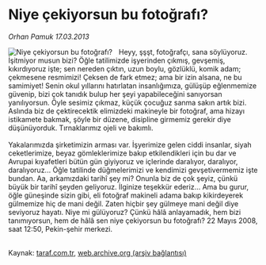 # Niye çekiyorsun bu fotoğrafı?

*Orhan Pamuk 17.03.2013*

<div class="yazi"><img align="left" alt="Niye çekiyorsun bu fotoğrafı?" border="0" src="http://www.taraf.com.tr/fotoraflar/makaleler/niye-cekiyorsun-bu-fotografi_4771_orijinal.jpg" style="border-right-width:10px; border-color:#FFFFFF"/>Heyy, şşşt, fotoğrafçı, sana söylüyoruz. İşitmiyor musun bizi? Öğle tatilimizde işyerinden çıkmış, gevşemiş, kıkırdıyoruz işte; sen nereden çıktın, uzun boylu, gözlüklü, komik adam; çekmesene resmimizi! Çeksen de fark etmez; ama bir izin alsana, ne bu samimiyet! Senin okul yıllarını hatırlatan insanlığımıza, gülüşüp eğlenmemize güvenip, bizi çok tanıdık bulup her şeyi yapabileceğini sanıyorsan yanılıyorsun. Öyle sesimiz çıkmaz, küçük çocuğuz sanma sakın artık bizi. Aslında biz de çektirecektik elimizdeki makineyle bir fotoğraf, ama hizayı istikamete bakmak, şöyle bir düzene, disipline girmemiz gerekir diye düşünüyorduk. Tırnaklarımız ojeli ve bakımlı.<br/><br/>Yakalarımızda şirketimizin arması var. İşyerimize gelen ciddi insanlar, siyah ceketlerimize, beyaz gömleklerimize bakıp etkilendikleri için bu dar ve Avrupai kıyafetleri bütün gün giyiyoruz ve içlerinde daralıyor, daralıyor, daralıyoruz... Öğle tatilinde düğmelerimizi ve kendimizi gevşetivermemiz işte bundan. Aa, arkamızdaki tarihî şey mi? Onunla biz de çok şeyiz, çünkü büyük bir tarihî şeyden geliyoruz. İlginize teşekkür ederiz… Ama bu gurur, öğle güneşinde sizin gibi, eli fotoğraf makineli adama bakıp kikirdeyerek gülmemize hiç de mani değil. Zaten hiçbir şey gülmeye mani değil diye seviyoruz hayatı. Niye mi gülüyoruz? Çünkü hâlâ anlayamadık, hem bizi tanımıyorsun, hem de hâlâ sen niye çekiyorsun bu fotoğrafı? 22 Mayıs 2008, saat 12:50, Pekin-şehir merkezi.<br/><br/>
</div>

Kaynak: [taraf.com.tr](http://www.taraf.com.tr/orhan-pamuk/makale-niye-cekiyorsun-bu-fotografi.htm), [web.archive.org (arşiv bağlantısı)](http://web.archive.org/web/20131107121501/http://www.taraf.com.tr/orhan-pamuk/makale-niye-cekiyorsun-bu-fotografi.htm)
